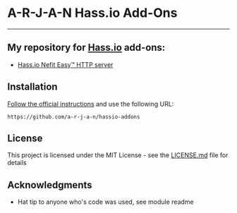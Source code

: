 # A-R-J-A-N Hass.io Add-Ons
---------

## My repository for [Hass.io](https://home-assistant.io/hassio/) add-ons:
* [Hass.io Nefit Easy™ HTTP server](https://github.com/a-r-j-a-n/hassio-addons/tree/master/node-red)

## Installation
[Follow the official instructions](https://home-assistant.io/hassio/installing_third_party_addons/) and use the following URL:

```
https://github.com/a-r-j-a-n/hassio-addons
```


## License
This project is licensed under the MIT License - see the [LICENSE.md](LICENSE.md) file for details


## Acknowledgments
* Hat tip to anyone who's code was used, see module readme
